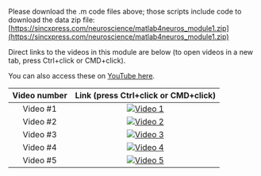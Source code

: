 Please download the .m code files above; those scripts include code to download the data zip file:
[https://sincxpress.com/neuroscience/matlab4neuros_module1.zip](https://sincxpress.com/neuroscience/matlab4neuros_module1.zip)


Direct links to the videos in this module are below (to open videos in a new tab, press Ctrl+click or CMD+click).

You can also access these on [YouTube here](https://www.youtube.com/watch?v=ij8npj87Hg8&list=PLn0OLiymPak1b2aYULx6hDVU7wSGEUJqw&index=2&ab_channel=MikeXCohen).

| Video number | Link (press Ctrl+click or CMD+click) |
| :-----:      | :---: |
| Video #1 | [![Video 1](https://img.youtube.com/vi/ij8npj87Hg8/hqdefault.jpg)](https://www.youtube.com/embed/ij8npj87Hg8) |
| Video #2 | [![Video 2](https://img.youtube.com/vi/OoOOlbMBW_Q/hqdefault.jpg)](https://www.youtube.com/embed/OoOOlbMBW_Q) |
| Video #3 | [![Video 3](https://img.youtube.com/vi/YWP8G1qLrL4/hqdefault.jpg)](https://www.youtube.com/embed/YWP8G1qLrL4) |
| Video #4 | [![Video 4](https://img.youtube.com/vi/AogdorH6FVo/hqdefault.jpg)](https://www.youtube.com/embed/AogdorH6FVo) |
| Video #5 | [![Video 5](https://img.youtube.com/vi/QjdVuzwwx1k/hqdefault.jpg)](https://www.youtube.com/embed/QjdVuzwwx1k) |

